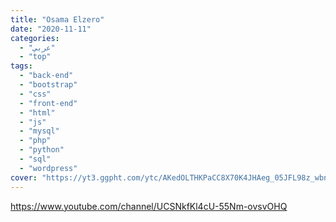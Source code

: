 ```yaml
---
title: "Osama Elzero"
date: "2020-11-11"
categories:
  - "عربي"
  - "top"
tags:
  - "back-end"
  - "bootstrap"
  - "css"
  - "front-end"
  - "html"
  - "js"
  - "mysql"
  - "php"
  - "python"
  - "sql"
  - "wordpress"
cover: "https://yt3.ggpht.com/ytc/AKedOLTHKPaCC8X70K4JHAeg_05JFL98z_wbnAPzWrgKIg=s176-c-k-c0x00ffffff-no-rj-mo"
---
```


https://www.youtube.com/channel/UCSNkfKl4cU-55Nm-ovsvOHQ
